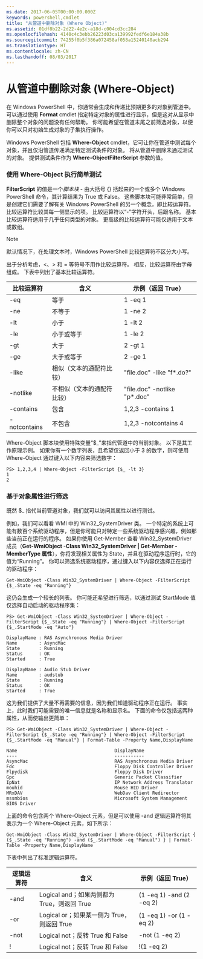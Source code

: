 ```yaml
---
ms.date: 2017-06-05T00:00:00.000Z
keywords: powershell,cmdlet
title: "从管道中删除对象 (Where Object)"
ms.assetid: 01df8b22-2d22-4e2c-a18d-c004cd3cc284
ms.openlocfilehash: 4140c4c3ebb26223d03ca139992fedf6e184a38b
ms.sourcegitcommit: 74255f0b5f386a072458af058a15240140acb294
ms.translationtype: HT
ms.contentlocale: zh-CN
ms.lasthandoff: 08/03/2017
---
```

# <a name="removing-objects-from-the-pipeline-where-object"></a>从管道中删除对象 (Where-Object)
在 Windows PowerShell 中，你通常会生成和传递比预期更多的对象到管道中。 可以通过使用 **Format** cmdlet 指定特定对象的属性进行显示，但是这对从显示中删除整个对象的问题没有任何帮助。 你可能希望在管道末尾之前筛选对象，以便你可以只对初始生成对象的子集执行操作。

Windows PowerShell 包括 **Where-Object** cmdlet，它可让你在管道中测试每个对象，并且仅沿管道传递满足特定测试条件的对象。 将从管道中删除未通过测试的对象。 提供测试条件作为 **Where-ObjectFilterScript** 参数的值。

### <a name="performing-simple-tests-with-where-object"></a>使用 Where-Object 执行简单测试
**FilterScript** 的值是一个*脚本块* - 由大括号 {} 括起来的一个或多个 Windows PowerShell 命令，其计算结果为 True 或 False。 这些脚本块可能非常简单，但是创建它们需要了解有关 Windows PowerShell 的另一个概念，即比较运算符。 比较运算符比较其每一侧显示的项。 比较运算符以“-”字符开头，后跟名称。 基本比较运算符适用于几乎任何类型的对象。 更高级的比较运算符可能仅适用于文本或数组。

> [!NOTE]
> 默认情况下，在处理文本时，Windows PowerShell 比较运算符不区分大小写。

出于分析考虑，<、> 和 = 等符号不用作比较运算符。 相反，比较运算符由字母组成。 下表中列出了基本比较运算符。

|比较运算符|含义|示例（返回 True）|
|-----------------------|-----------|--------------------------|
|-eq|等于|1 -eq 1|
|-ne|不等于|1 -ne 2|
|-lt|小于|1 -lt 2|
|-le|小于或等于|1 -le 2|
|-gt|大于|2 -gt 1|
|-ge|大于或等于|2 -ge 1|
|-like|相似（文本的通配符比较）|"file.doc" -like "f\*.do?"|
|-notlike|不相似（文本的通配符比较）|"file.doc" -notlike "p\*.doc"|
|-contains|包含|1,2,3 -contains 1|
|-notcontains|不包含|1,2,3 -notcontains 4|

Where-Object 脚本块使用特殊变量“$_”来指代管道中的当前对象。 以下是其工作原理示例。 如果你有一个数字列表，且希望仅返回小于 3 的数字，则可使用 Where-Object 通过键入以下内容来筛选数字：

```
PS> 1,2,3,4 | Where-Object -FilterScript {$_ -lt 3}
1
2
```

### <a name="filtering-based-on-object-properties"></a>基于对象属性进行筛选
既然 $_ 指代当前管道对象，我们就可以访问其属性以进行测试。

例如，我们可以看看 WMI 中的 Win32_SystemDriver 类。 一个特定的系统上可能有数百个系统驱动程序，但是你可能只对特定一些系统驱动程序感兴趣，例如那些当前正在运行的程序。 如果你使用 Get-Member 查看 Win32_SystemDriver 成员（**Get-WmiObject -Class Win32_SystemDriver | Get-Member -MemberType 属性**），你将发现相关属性为 State，并且在驱动程序运行时，它的值为“Running”。 你可以筛选系统驱动程序，通过键入以下内容仅选择正在运行的驱动程序：

```
Get-WmiObject -Class Win32_SystemDriver | Where-Object -FilterScript {$_.State -eq "Running"}
```

这仍会生成一个较长的列表。 你可能还希望进行筛选，以通过测试 StartMode 值仅选择自动启动的驱动程序集：

```
PS> Get-WmiObject -Class Win32_SystemDriver | Where-Object -FilterScript {$_.State -eq "Running"} | Where-Object -FilterScript {$_.StartMode -eq "Auto"}

DisplayName : RAS Asynchronous Media Driver
Name        : AsyncMac
State       : Running
Status      : OK
Started     : True

DisplayName : Audio Stub Driver
Name        : audstub
State       : Running
Status      : OK
Started     : True
```

这为我们提供了大量不再需要的信息，因为我们知道驱动程序正在运行。 事实上，此时我们可能需要的唯一信息就是名称和显示名。 下面的命令仅包括这两种属性，从而使输出更简单：

```
PS> Get-WmiObject -Class Win32_SystemDriver | Where-Object -FilterScript {$_.State -eq "Running"} | Where-Object -FilterScript {$_.StartMode -eq "Manual"} | Format-Table -Property Name,DisplayName

Name                                    DisplayName
----                                    -----------
AsyncMac                                RAS Asynchronous Media Driver
Fdc                                     Floppy Disk Controller Driver
Flpydisk                                Floppy Disk Driver
Gpc                                     Generic Packet Classifier
IpNat                                   IP Network Address Translator
mouhid                                  Mouse HID Driver
MRxDAV                                  WebDav Client Redirector
mssmbios                                Microsoft System Management BIOS Driver
```

上面的命令包含两个 Where-Object 元素，但是可以使用 -and 逻辑运算符将其表示为一个 Where-Object 元素，如下所示：

```
Get-WmiObject -Class Win32_SystemDriver | Where-Object -FilterScript { ($_.State -eq "Running") -and ($_.StartMode -eq "Manual") } | Format-Table -Property Name,DisplayName
```

下表中列出了标准逻辑运算符。

|逻辑运算符|含义|示例（返回 True）|
|--------------------|-----------|--------------------------|
|-and|Logical and；如果两侧都为 True，则返回 True|(1 -eq 1) -and (2 -eq 2)|
|-or|Logical or；如果某一侧为 True，则返回 True|(1 -eq 1) -or (1 -eq 2)|
|-not|Logical not；反转 True 和 False|-not (1 -eq 2)|
|\!|Logical not；反转 True 和 False|\!(1 -eq 2)|

